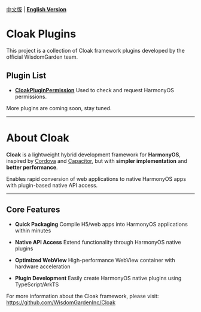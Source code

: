 [中文版](./README.md) | [**English Version**](./README-EN.md)

# Cloak Plugins

This project is a collection of Cloak framework plugins developed by the official WisdomGarden team.

## Plugin List

- **[CloakPluginPermission](./plugins/CloakPluginPermission/README-EN.md)**
  Used to check and request HarmonyOS permissions.

More plugins are coming soon, stay tuned.

---

# About **Cloak**

**Cloak** is a lightweight hybrid development framework for **HarmonyOS**, inspired by [Cordova](https://cordova.apache.org/) and [Capacitor](https://capacitorjs.com/), but with **simpler implementation** and **better performance**.

Enables rapid conversion of web applications to native HarmonyOS apps with plugin-based native API access.

---

## Core Features

- **Quick Packaging**
  Compile H5/web apps into HarmonyOS applications within minutes

- **Native API Access**
  Extend functionality through HarmonyOS native plugins

- **Optimized WebView**
  High-performance WebView container with hardware acceleration

- **Plugin Development**
  Easily create HarmonyOS native plugins using TypeScript/ArkTS

For more information about the Cloak framework, please visit: https://github.com/WisdomGardenInc/Cloak